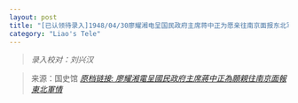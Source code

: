 ```yaml
---
layout: post
title: "[已认领待录入]1948/04/30廖耀湘电呈国民政府主席蒋中正为愿亲往南京面报东北军情"
category: "Liao's Tele"
---
```


> *录入校对：刘兴汉*

> 来源：国史馆 [*原档链接: 廖耀湘電呈國民政府主席蔣中正為願親往南京面報東北軍情*](https://ahonline.drnh.gov.tw/index.php?act=Display/image/5885982JuZ0=-Y#e7J)